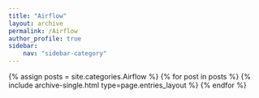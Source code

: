 ```yaml
---
title: "Airflow"
layout: archive
permalink: /Airflow
author_profile: true
sidebar:
    nav: "sidebar-category"
---
```



{% assign posts = site.categories.Airflow %}
{% for post in posts %} {% include archive-single.html type=page.entries_layout %} {% endfor %}
